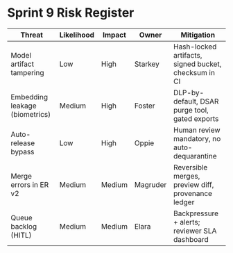 # Sprint 9 Risk Register

| Threat | Likelihood | Impact | Owner | Mitigation |
| --- | --- | --- | --- | --- |
| Model artifact tampering | Low | High | Starkey | Hash-locked artifacts, signed bucket, checksum in CI |
| Embedding leakage (biometrics) | Medium | High | Foster | DLP-by-default, DSAR purge tool, gated exports |
| Auto-release bypass | Low | High | Oppie | Human review mandatory, no auto-dequarantine |
| Merge errors in ER v2 | Medium | Medium | Magruder | Reversible merges, preview diff, provenance ledger |
| Queue backlog (HITL) | Medium | Medium | Elara | Backpressure + alerts; reviewer SLA dashboard |
